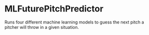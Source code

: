 # MLFuturePitchPredictor
Runs four different machine learning models to guess the next pitch a pitcher will throw in a given situation.
